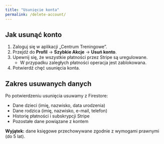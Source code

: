 ```yaml
---
title: "Usunięcie konta"
permalink: /delete-account/
---
```


## Jak usunąć konto

1. Zaloguj się w aplikacji „Centrum Treningowe”.  
2. Przejdź do **Profil** → **Szybkie Akcje** → **Usuń konto**.  
3. Upewnij się, że wszystkie płatności przez Stripe są uregulowane.  
   - W przypadku zaległych płatności operacja jest zablokowana.  
4. Potwierdź chęć usunięcia konta.

## Zakres usuwanych danych

Po potwierdzeniu usunięcia usuwamy z Firestore:
- Dane dzieci (imię, nazwisko, data urodzenia)  
- Dane rodzica (imię, nazwisko, e-mail, telefon)  
- Historię płatności i subskrypcji Stripe  
- Pozostałe dane powiązane z kontem

**Wyjątek:** dane księgowe przechowywane zgodnie z wymogami prawnymi (do 5 lat).
